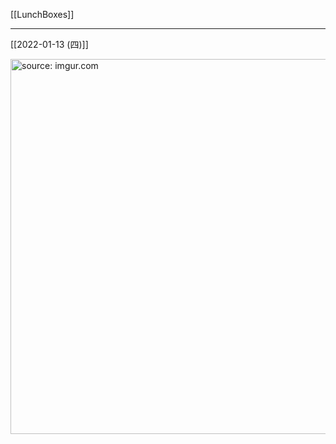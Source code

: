 [[LunchBoxes]]

---

[[2022-01-13 (四)]]

<a href="https://imgur.com/bz7qbv3"><img src="https://i.imgur.com/bz7qbv3.jpg" title="source: imgur.com" width="600px" /></a>
